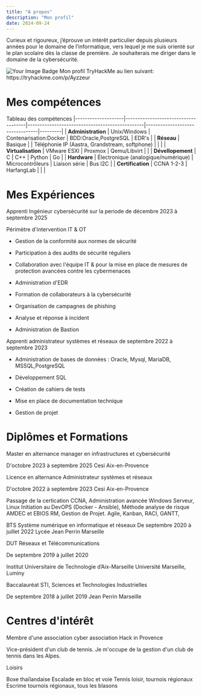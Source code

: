 ```yaml
---
title: "A propos"
description: "Mon profil"
date: 2024-09-24
---
```

Curieux et rigoureux, j’éprouve un intérêt particulier depuis plusieurs années pour le domaine de l’informatique, vers lequel je me suis orienté sur le plan scolaire dès la classe de première. Je souhaiterais me diriger dans le domaine de la cybersécurité.

<img src="https://tryhackme-badges.s3.amazonaws.com/Ayzzeur.png" alt="Your Image Badge" />
Mon profil TryHackMe au lien suivant: https://tryhackme.com/p/Ayzzeur


# Mes compétences

Tableau des compétences
|--------------------|-------------------------------------|------------------------------------------------|---------------------------------|---------|
| **Administration** | Unix/Windows                        | Contenarisation:Docker                         | BDD:Oracle,PostgreSQL           | EDR's   |
| **Réseau**         | Basique     |                        | Téléphonie IP (Aastra, Grandstream, softphone) |                                 |         |
| **Virtualisation** | VMware ESXI                         | Proxmox                                        | Qemu/Libvirt                    |         |
| **Dévellopement**  | C                                   | C++                                            | Python                          | Go      |
| **Hardware**       | Électronique (analogique/numérique) | Microcontrôleurs                               | Liaison série                   | Bus I2C |
| **Certification**  | CCNA 1-2-3                          | HarfangLab                                     |  |         |

# Mes Expériences
Apprenti Ingénieur cybersécurité sur la periode de décembre 2023 à septembre 2025

Périmètre d'intervention IT & OT

- Gestion de la conformité aux normes de sécurité
  
- Participation à des audits de sécurité réguliers

- Collaboration avec l'équipe IT & pour la mise en place de mesures de protection
  avancées contre les cybermenaces
  
- Administration d'EDR
  
- Formation de collaborateurs à la cybersécurité
  
- Organisation de campagnes de phishing
  
- Analyse et réponse à incident
  
- Administration de Bastion
  

Apprenti administrateur systèmes et réseaux de septembre 2022 à septembre 2023

- Administration de bases de données : Oracle, Mysql, MariaDB, MSSQL,PostgreSQL
  
- Développement SQL
  
- Création de cahiers de tests
  
- Mise en place de documentation technique
  
- Gestion de projet

# Diplômes et Formations
Master en alternance manager en infrastructures et cybersécurité

D'octobre 2023 à septembre 2025 Cesi Aix-en-Provence

Licence en alternance Administrateur systèmes et réseaux

D'octobre 2022 à septembre 2023 Cesi Aix-en-Provence

Passage de la certication CCNA,
Administration avancée Windows Serveur,
Linux Initiation au DevOPS (Docker - Ansible),
Méthode analyse de risque AMDEC et EBIOS RM,
Gestion de Projet. Agile, Kanban, RACI, GANTT,

BTS Système numérique en informatique et réseaux
De septembre 2020 à juillet 2022 Lycée Jean Perrin Marseille

DUT Réseaux et Télécommunications

De septembre 2019 à juillet 2020

Institut Universitaire de Technologie d’Aix-Marseille Université Marseille, Luminy

Baccalauréat STI, Sciences et Technologies Industrielles

De septembre 2018 à juillet 2019 Jean Perrin Marseille

# Centres d'intérêt
Membre d'une association cyber association Hack in Provence

Vice-président d'un club de tennis. Je m'occupe de la gestion d'un club de tennis dans les Alpes.

Loisirs

Boxe thaïlandaise
Escalade en bloc et voie
Tennis loisir, tournois régionaux
Escrime tournois régionaux, tous les blasons 